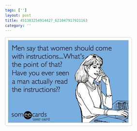 ```yaml
---
tags: ['']
layout: post
title: 451303254914427_621047917921163
category: ''
---
```

![451303254914427_621047917921163](/uploads/2013-3-9-451303254914427_621047917921163.jpg)
